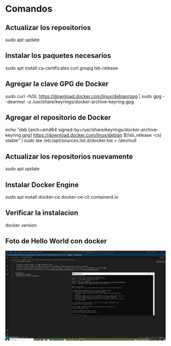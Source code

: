 # Comandos

## Actualizar los repositorios
sudo apt update

## Instalar los paquetes necesarios
sudo apt install ca-certificates curl gnupg lsb-release

## Agregar la clave GPG de Docker
sudo curl -fsSL https://download.docker.com/linux/debian/gpg | sudo gpg --dearmor -o /usr/share/keyrings/docker-archive-keyring.gpg

## Agregar el repositorio de Docker
echo "deb [arch=amd64 signed-by=/usr/share/keyrings/docker-archive-keyring.gpg] https://download.docker.com/linux/debian $(lsb_release -cs) stable" | sudo tee /etc/apt/sources.list.d/docker.list > /dev/null

## Actualizar los repositorios nuevamente
sudo apt update

## Instalar Docker Engine
sudo apt install docker-ce docker-ce-cli containerd.io

## Verificar la instalacion
docker version

## Foto de Hello World con docker
![](https://github.com/Sperper/DespliegueDeAplicacionesWeb/blob/master/Docker/InstalacionDocker/Hola-Mundo.png?raw=true)